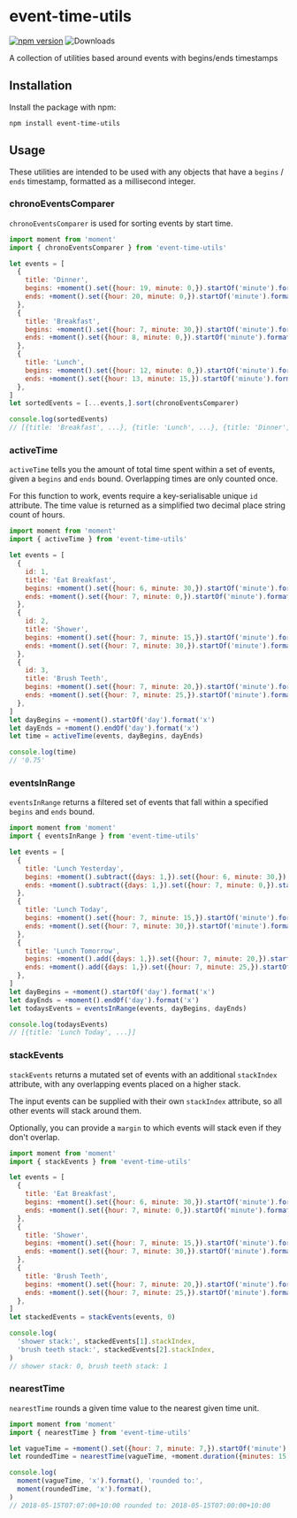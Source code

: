 # event-time-utils

[![npm version](https://badge.fury.io/js/event-time-utils.svg)](http://badge.fury.io/js/event-time-utils)
![Downloads](http://img.shields.io/npm/dm/event-time-utils.svg?style=flat)

A collection of utilities based around events with begins/ends timestamps

## Installation

Install the package with npm:

```
npm install event-time-utils
```

## Usage

These utilities are intended to be used with any objects that have a `begins` / `ends` timestamp,
formatted as a millisecond integer.

### chronoEventsComparer

`chronoEventsComparer` is used for sorting events by start time.

```javascript
import moment from 'moment'
import { chronoEventsComparer } from 'event-time-utils'

let events = [
  {
    title: 'Dinner',
    begins: +moment().set({hour: 19, minute: 0,}).startOf('minute').format('x'),
    ends: +moment().set({hour: 20, minute: 0,}).startOf('minute').format('x'),
  },
  {
    title: 'Breakfast',
    begins: +moment().set({hour: 7, minute: 30,}).startOf('minute').format('x'),
    ends: +moment().set({hour: 8, minute: 0,}).startOf('minute').format('x'),
  },
  {
    title: 'Lunch',
    begins: +moment().set({hour: 12, minute: 0,}).startOf('minute').format('x'),
    ends: +moment().set({hour: 13, minute: 15,}).startOf('minute').format('x'),
  },
]
let sortedEvents = [...events,].sort(chronoEventsComparer)

console.log(sortedEvents)
// [{title: 'Breakfast', ...}, {title: 'Lunch', ...}, {title: 'Dinner', ...}]
```

### activeTime

`activeTime` tells you the amount of total time spent within a set of events, given a `begins` and
`ends` bound. Overlapping times are only counted once.

For this function to work, events require a key-serialisable unique `id` attribute. The time value
is returned as a simplified two decimal place string count of hours.

```javascript
import moment from 'moment'
import { activeTime } from 'event-time-utils'

let events = [
  {
    id: 1,
    title: 'Eat Breakfast',
    begins: +moment().set({hour: 6, minute: 30,}).startOf('minute').format('x'),
    ends: +moment().set({hour: 7, minute: 0,}).startOf('minute').format('x'),
  },
  {
    id: 2,
    title: 'Shower',
    begins: +moment().set({hour: 7, minute: 15,}).startOf('minute').format('x'),
    ends: +moment().set({hour: 7, minute: 30,}).startOf('minute').format('x'),
  },
  {
    id: 3,
    title: 'Brush Teeth',
    begins: +moment().set({hour: 7, minute: 20,}).startOf('minute').format('x'),
    ends: +moment().set({hour: 7, minute: 25,}).startOf('minute').format('x'),
  },
]
let dayBegins = +moment().startOf('day').format('x')
let dayEnds = +moment().endOf('day').format('x')
let time = activeTime(events, dayBegins, dayEnds)

console.log(time)
// '0.75'
```

### eventsInRange

`eventsInRange` returns a filtered set of events that fall within a specified `begins` and `ends`
bound.

```javascript
import moment from 'moment'
import { eventsInRange } from 'event-time-utils'

let events = [
  {
    title: 'Lunch Yesterday',
    begins: +moment().subtract({days: 1,}).set({hour: 6, minute: 30,}).startOf('minute').format('x'),
    ends: +moment().subtract({days: 1,}).set({hour: 7, minute: 0,}).startOf('minute').format('x'),
  },
  {
    title: 'Lunch Today',
    begins: +moment().set({hour: 7, minute: 15,}).startOf('minute').format('x'),
    ends: +moment().set({hour: 7, minute: 30,}).startOf('minute').format('x'),
  },
  {
    title: 'Lunch Tomorrow',
    begins: +moment().add({days: 1,}).set({hour: 7, minute: 20,}).startOf('minute').format('x'),
    ends: +moment().add({days: 1,}).set({hour: 7, minute: 25,}).startOf('minute').format('x'),
  },
]
let dayBegins = +moment().startOf('day').format('x')
let dayEnds = +moment().endOf('day').format('x')
let todaysEvents = eventsInRange(events, dayBegins, dayEnds)

console.log(todaysEvents)
// [{title: 'Lunch Today', ...}]
```

### stackEvents

`stackEvents` returns a mutated set of events with an additional `stackIndex` attribute, with any
overlapping events placed on a higher stack.

The input events can be supplied with their own `stackIndex` attribute, so all other events will
stack around them.

Optionally, you can provide a `margin` to which events will stack even if they don't overlap.

```javascript
import moment from 'moment'
import { stackEvents } from 'event-time-utils'

let events = [
  {
    title: 'Eat Breakfast',
    begins: +moment().set({hour: 6, minute: 30,}).startOf('minute').format('x'),
    ends: +moment().set({hour: 7, minute: 0,}).startOf('minute').format('x'),
  },
  {
    title: 'Shower',
    begins: +moment().set({hour: 7, minute: 15,}).startOf('minute').format('x'),
    ends: +moment().set({hour: 7, minute: 30,}).startOf('minute').format('x'),
  },
  {
    title: 'Brush Teeth',
    begins: +moment().set({hour: 7, minute: 20,}).startOf('minute').format('x'),
    ends: +moment().set({hour: 7, minute: 25,}).startOf('minute').format('x'),
  },
]
let stackedEvents = stackEvents(events, 0)

console.log(
  'shower stack:', stackedEvents[1].stackIndex,
  'brush teeth stack:', stackedEvents[2].stackIndex,
)
// shower stack: 0, brush teeth stack: 1
```

### nearestTime

`nearestTime` rounds a given time value to the nearest given time unit.

```javascript
import moment from 'moment'
import { nearestTime } from 'event-time-utils'

let vagueTime = +moment().set({hour: 7, minute: 7,}).startOf('minute').format('x')
let roundedTime = nearestTime(vagueTime, +moment.duration({minutes: 15,}))

console.log(
  moment(vagueTime, 'x').format(), 'rounded to:',
  moment(roundedTime, 'x').format(),
)
// 2018-05-15T07:07:00+10:00 rounded to: 2018-05-15T07:00:00+10:00
```
